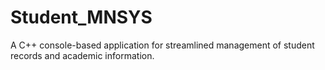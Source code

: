 # Student_MNSYS
A C++ console-based application for streamlined management of student records and academic information.
